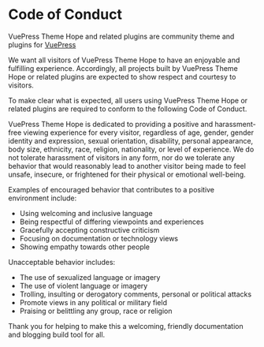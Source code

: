 # Code of Conduct

VuePress Theme Hope and related plugins are community theme and plugins for [VuePress](https://github.com/vuepress/core)

We want all visitors of VuePress Theme Hope to have an enjoyable and fulfilling experience. Accordingly, all projects built by VuePress Theme Hope or related plugins are expected to show respect and courtesy to visitors.

To make clear what is expected, all users using VuePress Theme Hope or related plugins are required to conform to the following Code of Conduct.

VuePress Theme Hope is dedicated to providing a positive and harassment-free viewing experience for every visitor, regardless of age, gender, gender identity and expression, sexual orientation, disability, personal appearance, body size, ethnicity, race, religion, nationality, or level of experience. We do not tolerate harassment of visitors in any form, nor do we tolerate any behavior that would reasonably lead to another visitor being made to feel unsafe, insecure, or frightened for their physical or emotional well-being.

Examples of encouraged behavior that contributes to a positive environment include:

- Using welcoming and inclusive language
- Being respectful of differing viewpoints and experiences
- Gracefully accepting constructive criticism
- Focusing on documentation or technology views
- Showing empathy towards other people

Unacceptable behavior includes:

- The use of sexualized language or imagery
- The use of violent language or imagery
- Trolling, insulting or derogatory comments, personal or political attacks
- Promote views in any political or military field
- Praising or belittling any group, race or religion

Thank you for helping to make this a welcoming, friendly documentation and blogging build tool for all.
